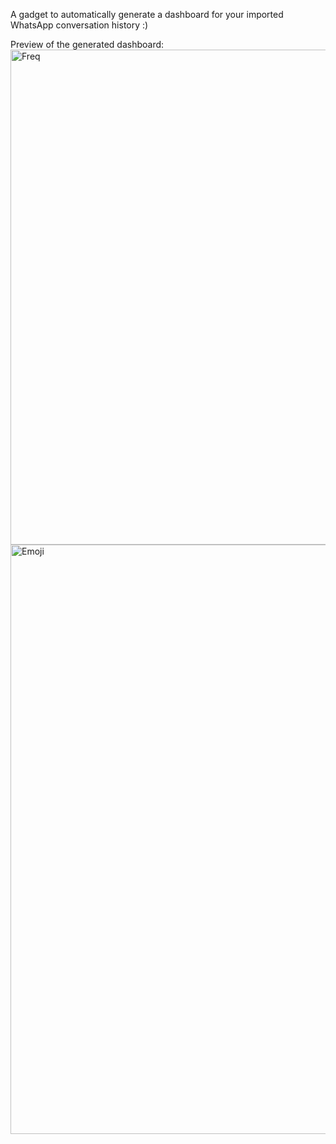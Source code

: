 
A gadget to automatically generate a dashboard for your imported WhatsApp conversation history :)

Preview of the generated dashboard:
<img width="792" alt="Freq" src="https://github.com/user-attachments/assets/82442853-154c-4259-831b-2c2e3ed46c36">
<img width="943" alt="Emoji" src="https://github.com/user-attachments/assets/357bd4c4-4794-49cb-9b8e-c89ebc7eefe0">

